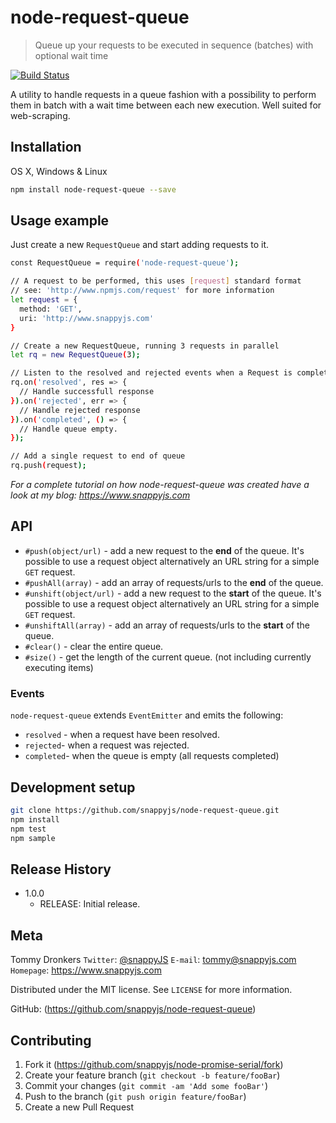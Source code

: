 # node-request-queue
> Queue up your requests to be executed in sequence (batches) with optional wait time

[![Build Status](https://travis-ci.org/snappyjs/node-request-queue.svg?branch=master)](https://travis-ci.org/snappyjs/node-request-queue)

A utility to handle requests in a queue fashion with a possibility to perform them in batch with a wait time between each new execution. Well suited for web-scraping.

## Installation

OS X, Windows & Linux

```sh
npm install node-request-queue --save
```

## Usage example

Just create a new `RequestQueue` and start adding requests to it.


```sh
const RequestQueue = require('node-request-queue');

// A request to be performed, this uses [request] standard format
// see: 'http://www.npmjs.com/request' for more information
let request = {
  method: 'GET',
  uri: 'http://www.snappyjs.com'
}

// Create a new RequestQueue, running 3 requests in parallel
let rq = new RequestQueue(3);

// Listen to the resolved and rejected events when a Request is completed.
rq.on('resolved', res => {
  // Handle successfull response
}).on('rejected', err => {
  // Handle rejected response
}).on('completed', () => {
  // Handle queue empty.
});

// Add a single request to end of queue
rq.push(request);
```

_For a complete tutorial on how node-request-queue was created have a look at my blog: https://www.snappyjs.com_

## API

* `#push(object/url)` - add a new request to the **end** of the queue. It's possible to use a request object alternatively an URL string for a simple `GET` request.
* `#pushAll(array)` - add an array of requests/urls to the **end** of the queue.
* `#unshift(object/url)` - add a new request to the **start** of the queue. It's possible to use a request object alternatively an URL string for a simple `GET` request.
* `#unshiftAll(array)` - add an array of requests/urls to the **start** of the queue.
* `#clear()` - clear the entire queue.
* `#size()` - get the length of the current queue. (not including currently executing items)

### Events

`node-request-queue` extends `EventEmitter` and emits the following:
- `resolved` - when a request have been resolved.
- `rejected`- when a request was rejected.
- `completed`- when the queue is empty (all requests completed)


## Development setup

```sh
git clone https://github.com/snappyjs/node-request-queue.git
npm install
npm test
npm sample
```

## Release History

* 1.0.0
    * RELEASE: Initial release.

## Meta

Tommy Dronkers
`Twitter`: [@snappyJS](https://twitter.com/snappyjs)
`E-mail`: tommy@snappyjs.com
`Homepage`: https://www.snappyjs.com

Distributed under the MIT license. See ``LICENSE`` for more information.

GitHub: (<https://github.com/snappyjs/node-request-queue>)

## Contributing

1. Fork it (<https://github.com/snappyjs/node-promise-serial/fork>)
2. Create your feature branch (`git checkout -b feature/fooBar`)
3. Commit your changes (`git commit -am 'Add some fooBar'`)
4. Push to the branch (`git push origin feature/fooBar`)
5. Create a new Pull Request
